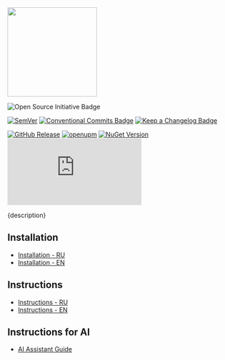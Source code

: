 <img src="moroshka-{name}.png" height="200px"/>

![Open Source Initiative Badge](https://img.shields.io/badge/Open%20Source%20Initiative-3DA639?logo=opensourceinitiative&logoColor=fff&style=flat)

[![SemVer](https://img.shields.io/badge/Semantic%20Versioning-2.0.0-orange?style=flat)](https://semver.org/)
[![Conventional Commits Badge](https://img.shields.io/badge/Conventional%20Commits-FE5196?logo=conventionalcommits&logoColor=fff&style=flat)](https://www.conventionalcommits.org/en/v1.0.0/)
[![Keep a Changelog Badge](https://img.shields.io/badge/Keep%20a%20Changelog-E05735?logo=keepachangelog&logoColor=fff&style=flat)](https://keepachangelog.com/en/1.1.0/)

[![GitHub Release](https://img.shields.io/github/release/moroshka-game/moroshka-{name}.svg?style=flat&color=success)](https://github.com/moroshka-game/moroshka-{name}/releases)
[![openupm](https://img.shields.io/npm/v/com.moroshka.{name}?label=openupm&registry_uri=https://package.openupm.com&?style=flat&color=success)](https://openupm.com/packages/com.moroshka.{name}/)
[![NuGet Version](https://img.shields.io/nuget/v/Moroshka.{Name}.svg?style=flat&color=success)](https://www.nuget.org/packages/Moroshka.{Name})
![Coverage](https://img.shields.io/endpoint?url=https://raw.githubusercontent.com/moroshka-game/moroshka-{name}/main/.github/badges/coverage.json)

{description}

## Installation

- [Installation - RU](../upm/Documentation~/installation-ru.md)
- [Installation - EN](../upm/Documentation~/installation-en.md)

## Instructions

- [Instructions - RU](../upm/Documentation~/instructions-ru.md)
- [Instructions - EN](../upm/Documentation~/instructions-en.md)

## Instructions for AI

- [AI Assistant Guide](../upm/Documentation~/ai-assistant-guide.md)

